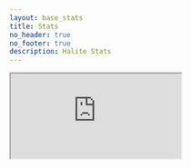 ```yaml
---
layout: base_stats
title: Stats
no_header: true
no_footer: true
description: Halite Stats
---
```


<div class="intrinsic-container intrinsic-container-16x9">
    <iframe
        src="http://stats.halite.io:3000/embed/dashboard/eyJ0eXAiOiJKV1QiLCJhbGciOiJIUzI1NiJ9.eyJyZXNvdXJjZSI6eyJkYXNoYm9hcmQiOjV9LCJwYXJhbXMiOnt9fQ.918Fem6SUaB7vFGrQD1qRgow3JH_EKNrKNnpiYdUaCw#theme=night&bordered=false&titled=true"
        allowtransparency>
    </iframe>
</div>

